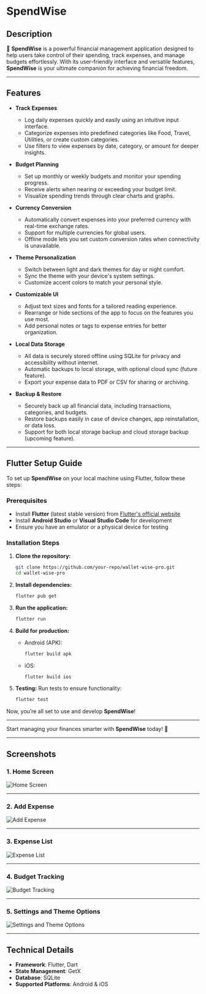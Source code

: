# SpendWise

## Description

💼 **SpendWise** is a powerful financial management application designed to help users take control of their spending, track expenses, and manage budgets effortlessly. With its user-friendly interface and versatile features, **SpendWise** is your ultimate companion for achieving financial freedom.

---

## Features

- **Track Expenses**

  - Log daily expenses quickly and easily using an intuitive input interface.
  - Categorize expenses into predefined categories like Food, Travel, Utilities, or create custom categories.
  - Use filters to view expenses by date, category, or amount for deeper insights.

- **Budget Planning**

  - Set up monthly or weekly budgets and monitor your spending progress.
  - Receive alerts when nearing or exceeding your budget limit.
  - Visualize spending trends through clear charts and graphs.

- **Currency Conversion**

  - Automatically convert expenses into your preferred currency with real-time exchange rates.
  - Support for multiple currencies for global users.
  - Offline mode lets you set custom conversion rates when connectivity is unavailable.

- **Theme Personalization**

  - Switch between light and dark themes for day or night comfort.
  - Sync the theme with your device's system settings.
  - Customize accent colors to match your personal style.

- **Customizable UI**

  - Adjust text sizes and fonts for a tailored reading experience.
  - Rearrange or hide sections of the app to focus on the features you use most.
  - Add personal notes or tags to expense entries for better organization.

- **Local Data Storage**

  - All data is securely stored offline using SQLite for privacy and accessibility without internet.
  - Automatic backups to local storage, with optional cloud sync (future feature).
  - Export your expense data to PDF or CSV for sharing or archiving.

- **Backup & Restore**

  - Securely back up all financial data, including transactions, categories, and budgets.
  - Restore backups easily in case of device changes, app reinstallation, or data loss.
  - Support for both local storage backup and cloud storage backup (upcoming feature).

---

## Flutter Setup Guide

To set up **SpendWise** on your local machine using Flutter, follow these steps:

### Prerequisites

- Install **Flutter** (latest stable version) from [Flutter's official website](https://flutter.dev/docs/get-started/install)
- Install **Android Studio** or **Visual Studio Code** for development
- Ensure you have an emulator or a physical device for testing

### Installation Steps

1. **Clone the repository:**

   ```bash
   git clone https://github.com/your-repo/wallet-wise-pro.git
   cd wallet-wise-pro
   ```

2. **Install dependencies:**

   ```bash
   flutter pub get
   ```

3. **Run the application:**

   ```bash
   flutter run
   ```

4. **Build for production:**

   - Android (APK):
     ```bash
     flutter build apk
     ```
   - iOS:
     ```bash
     flutter build ios
     ```

5. **Testing:**
   Run tests to ensure functionality:

   ```bash
   flutter test
   ```

Now, you’re all set to use and develop **SpendWise**!

---

Start managing your finances smarter with **SpendWise** today! 🌟


---

## Screenshots

### **1. Home Screen**
![Home Screen](https://github.com/user-attachments/assets/da4e291d-ee17-4ac4-a05e-ce9adb3c0d76)

---

### **2. Add Expense**
![Add Expense](https://github.com/user-attachments/assets/9062469b-1851-431e-b410-bbb8be5218e4)

---

### **3. Expense List**
![Expense List](https://github.com/user-attachments/assets/c673a3c9-6e05-4fed-9cb4-c38a5ead7a42)

---

### **4. Budget Tracking**
![Budget Tracking](https://github.com/user-attachments/assets/6150a917-14c6-46b3-be13-a33043925993)

---

### **5. Settings and Theme Options**
![Settings and Theme Options](https://github.com/user-attachments/assets/09e0562a-43aa-4a62-8f0e-0b8b4305ee9b)

---

## Technical Details

- **Framework**: Flutter, Dart  
- **State Management**: GetX  
- **Database**: SQLite  
- **Supported Platforms**: Android & iOS  
